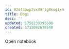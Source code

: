 ```yaml
---
id: 02of3awp2vx49rlg8kug1xn
title: Dbgi
desc: ''
updated: 1750239395698
created: 1715092678548
---
```

Open notebook